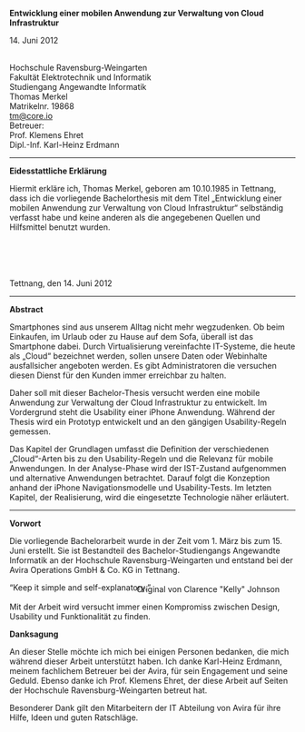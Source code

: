 <strong class="title">Entwicklung einer mobilen Anwendung zur Verwaltung von Cloud Infrastruktur</strong>

<span class="date">14. Juni 2012</span>

<div id="fh-title">&nbsp;</div>

<div class="vcard">
 <div class="org">
	Hochschule Ravensburg-Weingarten <br />
	Fakultät Elektrotechnik und Informatik <br />
	Studiengang Angewandte Informatik <br />
 </div>
</div>

<div id="hcard-Thomas-Merkel" class="vcard">
 Thomas Merkel<br />
 Matrikelnr. 19868<br />
 <a class="email" href="mailto:tm@core.io">tm@core.io</a> <br />
</div>

<div class="vcard">
 <div class="what">Betreuer:</div>
    Prof. Klemens Ehret <br />
    Dipl.-Inf. Karl-Heinz Erdmann
</div>

---

<strong class="pseudo-h1">Eidesstattliche Erklärung</strong>

Hiermit erkläre ich, Thomas Merkel, geboren am 10.10.1985 in Tettnang, dass ich die vorliegende Bachelorthesis mit dem Titel „Entwicklung einer mobilen Anwendung zur Verwaltung von Cloud Infrastruktur“ selbständig verfasst habe und keine anderen als die angegebenen Quellen und Hilfsmittel benutzt wurden.


<br /><br /><br /><br />
Tettnang, den 14. Juni 2012

---

<strong class="pseudo-h1">Abstract</strong>

Smartphones sind aus unserem Alltag nicht mehr wegzudenken. Ob beim Einkaufen, im Urlaub oder zu Hause auf dem Sofa, überall ist das Smartphone dabei. Durch Virtualisierung vereinfachte IT-Systeme, die heute als „Cloud“ bezeichnet werden, sollen unsere Daten oder Webinhalte ausfallsicher angeboten werden. Es gibt Administratoren die versuchen diesen Dienst für den Kunden immer erreichbar zu halten.

Daher soll mit dieser Bachelor-Thesis versucht werden eine mobile Anwendung zur Verwaltung der Cloud Infrastruktur zu entwickelt. Im Vordergrund steht die Usability einer iPhone Anwendung. Während der Thesis wird ein Prototyp entwickelt und an den gängigen Usability-Regeln gemessen.

Das Kapitel der Grundlagen umfasst die Definition der verschiedenen „Cloud“-Arten bis zu den Usability-Regeln und die Relevanz für mobile Anwendungen. In der Analyse-Phase wird der IST-Zustand aufgenommen und alternative Anwendungen betrachtet. Darauf folgt die Konzeption anhand der iPhone Navigationsmodelle und Usability-Tests. Im letzten Kapitel, der Realisierung, wird die eingesetzte Technologie näher erläutert.

---

<strong class="pseudo-h1">Vorwort</strong>

Die vorliegende Bachelorarbeit wurde in der Zeit vom 1. März bis zum 15. Juni erstellt. Sie ist Bestandteil des Bachelor-Studiengangs Angewandte Informatik an der Hochschule Ravensburg-Weingarten und entstand bei der Avira Operations GmbH & Co. KG in Tettnang.

<q>Keep it simple and self-explanatory.</q>
<div style="text-align: right; margin-right: 2em; margin-top: -2em;">
	Original von Clarence "Kelly" Johnson
</div>

Mit der Arbeit wird versucht immer einen Kompromiss zwischen Design, Usability und Funktionalität zu finden.

<strong class="pseudo-h1" style="page-break-before: auto!important;">Danksagung</strong>

An dieser Stelle möchte ich mich bei einigen Personen bedanken, die mich während dieser Arbeit unterstützt haben. Ich danke Karl-Heinz Erdmann, meinem fachlichem Betreuer bei der Avira, für sein Engagement und seine Geduld. Ebenso danke ich Prof. Klemens Ehret, der diese Arbeit auf Seiten der Hochschule Ravensburg-Weingarten betreut hat.

Besonderer Dank gilt den Mitarbeitern der IT Abteilung von Avira für ihre Hilfe, Ideen und guten Ratschläge.